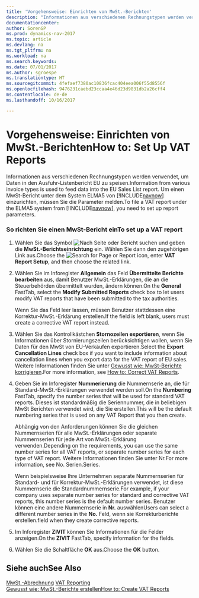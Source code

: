 ```yaml
---
title: 'Vorgehensweise: Einrichten von MwSt.-Berichten'
description: "Informationen aus verschiedenen Rechnungstypen werden verwendet, um Daten in den Ausfuhr-Listenbericht EU zu speisen. Um einen MwSt-Bericht unter dem System ELMA5 von [!INCLUDE[navnow](../../includes/navnow_md.md)] einzurichten, müssen Sie die Parameter melden."
documentationcenter: 
author: SorenGP
ms.prod: dynamics-nav-2017
ms.topic: article
ms.devlang: na
ms.tgt_pltfrm: na
ms.workload: na
ms.search.keywords: 
ms.date: 07/01/2017
ms.author: sgroespe
ms.translationtype: HT
ms.sourcegitcommit: 4fefaef7380ac10836fcac404eea006f55d8556f
ms.openlocfilehash: 9476231caebd23ccaa4e46d23d9831db2a26cff4
ms.contentlocale: de-de
ms.lasthandoff: 10/16/2017

---
```

# <a name="how-to-set-up-vat-reports"></a><span data-ttu-id="d2190-104">Vorgehensweise: Einrichten von MwSt.-Berichten</span><span class="sxs-lookup"><span data-stu-id="d2190-104">How to: Set Up VAT Reports</span></span>
<span data-ttu-id="d2190-105">Informationen aus verschiedenen Rechnungstypen werden verwendet, um Daten in den Ausfuhr-Listenbericht EU zu speisen.</span><span class="sxs-lookup"><span data-stu-id="d2190-105">Information from various invoice types is used to feed data into the EU Sales List report.</span></span> <span data-ttu-id="d2190-106">Um einen MwSt-Bericht unter dem System ELMA5 von [!INCLUDE[navnow](../../includes/navnow_md.md)] einzurichten, müssen Sie die Parameter melden.</span><span class="sxs-lookup"><span data-stu-id="d2190-106">To file a VAT report under the ELMA5 system from [!INCLUDE[navnow](../../includes/navnow_md.md)], you need to set up report parameters.</span></span>  
  
### <a name="to-set-up-a-vat-report"></a><span data-ttu-id="d2190-107">So richten Sie einen MwSt-Bericht ein</span><span class="sxs-lookup"><span data-stu-id="d2190-107">To set up a VAT report</span></span>  
  
1.  <span data-ttu-id="d2190-108">Wählen Sie das Symbol ![Nach Seite oder Bericht suchen](media/ui-search/search_small.png "Nach Seite oder Bericht suchen") und geben die **MwSt.-Berichtseinrichtung** ein. Wählen Sie dann den zugehörigen Link aus.</span><span class="sxs-lookup"><span data-stu-id="d2190-108">Choose the ![Search for Page or Report](media/ui-search/search_small.png "Search for Page or Report icon") icon, enter **VAT Report Setup**, and then choose the related link.</span></span>  
  
2.  <span data-ttu-id="d2190-109">Wählen Sie im Inforegister **Allgemein** das Feld **Übermittelte Berichte bearbeiten** aus, damit Benutzer MwSt.-Erklärungen, die an die Steuerbehörden übermittelt wurden, ändern können.</span><span class="sxs-lookup"><span data-stu-id="d2190-109">On the **General** FastTab, select the **Modify Submitted Reports** check box to let users modify VAT reports that have been submitted to the tax authorities.</span></span>  
  
     <span data-ttu-id="d2190-110">Wenn Sie das Feld leer lassen, müssen Benutzer stattdessen eine Korrektur-MwSt.-Erklärung erstellen.</span><span class="sxs-lookup"><span data-stu-id="d2190-110">If the field is left blank, users must create a corrective VAT report instead.</span></span>  
  
3.  <span data-ttu-id="d2190-111">Wählen Sie das Kontrollkästchen **Stornozeilen exportieren**, wenn Sie Informationen über Stornierungszeilen berücksichtigen wollen, wenn Sie Daten für den MwSt von EU-Verkäufen exportieren.</span><span class="sxs-lookup"><span data-stu-id="d2190-111">Select the **Export Cancellation Lines** check box if you want to include information about cancellation lines when you export data for the VAT report of EU sales.</span></span> <span data-ttu-id="d2190-112">Weitere Informationen finden Sie unter [Gewusst wie: MwSt-Berichte korrigieren](how-to-correct-vat-reports.md).</span><span class="sxs-lookup"><span data-stu-id="d2190-112">For more information, see [How to: Correct VAT Reports](how-to-correct-vat-reports.md).</span></span>  
  
4.  <span data-ttu-id="d2190-113">Geben Sie im Inforegister **Nummerierung** die Nummernserie an, die für Standard-MwSt.-Erklärungen verwendet werden soll.</span><span class="sxs-lookup"><span data-stu-id="d2190-113">On the **Numbering** FastTab, specify the number series that will be used for standard VAT reports.</span></span> <span data-ttu-id="d2190-114">Dieses ist standardmäßig die Seriennummer, die in beliebigen MwSt Berichten verwendet wird, die Sie erstellen.</span><span class="sxs-lookup"><span data-stu-id="d2190-114">This will be the default numbering series that is used on any VAT Report that you then create.</span></span>  
  
     <span data-ttu-id="d2190-115">Abhängig von den Anforderungen können Sie die gleichen Nummernserien für alle MwSt.-Erklärungen oder separate Nummernserien für jede Art von MwSt.-Erklärung verwenden.</span><span class="sxs-lookup"><span data-stu-id="d2190-115">Depending on the requirements, you can use the same number series for all VAT reports, or separate number series for each type of VAT report.</span></span> <span data-ttu-id="d2190-116">Weitere Informationen finden Sie unter Nr.</span><span class="sxs-lookup"><span data-stu-id="d2190-116">For more information, see No.</span></span> <span data-ttu-id="d2190-117">Serien.</span><span class="sxs-lookup"><span data-stu-id="d2190-117">Series.</span></span>  
  
     <span data-ttu-id="d2190-118">Wenn beispielsweise Ihre Unternehmen separate Nummernserien für Standard- und für Korrektur-MwSt.-Erklärungen verwendet, ist diese Nummernserie die Standardnummernserie.</span><span class="sxs-lookup"><span data-stu-id="d2190-118">For example, if your company uses separate number series for standard and corrective VAT reports, this number series is the default number series.</span></span> <span data-ttu-id="d2190-119">Benutzer können eine andere Nummernserie in **Nr.** auswählen</span><span class="sxs-lookup"><span data-stu-id="d2190-119">Users can select a different number series in the **No.**</span></span> <span data-ttu-id="d2190-120">Feld, wenn sie Korrekturberichte erstellen.</span><span class="sxs-lookup"><span data-stu-id="d2190-120">field when they create corrective reports.</span></span>  
  
5.  <span data-ttu-id="d2190-121">Im Inforegister **ZIVIT** können Sie Informationen für die Felder anzeigen.</span><span class="sxs-lookup"><span data-stu-id="d2190-121">On the **ZIVIT** FastTab, specify information for the fields.</span></span>  
  
6.  <span data-ttu-id="d2190-122">Wählen Sie die Schaltfläche **OK** aus.</span><span class="sxs-lookup"><span data-stu-id="d2190-122">Choose the **OK** button.</span></span>  
  
## <a name="see-also"></a><span data-ttu-id="d2190-123">Siehe auch</span><span class="sxs-lookup"><span data-stu-id="d2190-123">See Also</span></span>  
 <span data-ttu-id="d2190-124">[MwSt.-Abrechnung](vat-reporting.md) </span><span class="sxs-lookup"><span data-stu-id="d2190-124">[VAT Reporting](vat-reporting.md) </span></span>  
 [<span data-ttu-id="d2190-125">Gewusst wie: MwSt.-Berichte erstellen</span><span class="sxs-lookup"><span data-stu-id="d2190-125">How to: Create VAT Reports</span></span>](how-to-create-vat-reports.md)
